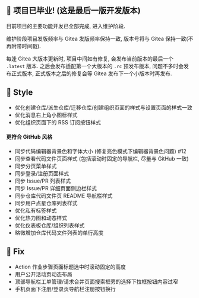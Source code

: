 ## 🎉 项目已毕业! (这是最后一版开发版本)

目前项目的主要功能开发已全部完成, 进入维护阶段.

维护阶段项目发版频率与 Gitea 发版频率保持一致, 版本号将与 Gitea 保持一致(不再附带时间戳).

每逢 Gitea 大版本更新时, 项目中间如有修复, 会发布当前版本的最后一个 `.latest` 版本. 之后会发布适配第一个大版本的 `.rc`
预发布版本, 问题不多时会发布正式版本, 正式版本之后的修复会等 Gitea 发布下一个小版本时再发布.

## 🌈 Style

- 优化创建仓库/派生仓库/迁移仓库/创建组织页面的样式与设置页面的样式一致
- 优化消息右上角小图标样式
- 优化组织页面下的 RSS 订阅按钮样式

#### 更符合 GitHub 风格

- 同步代码编辑器背景色和字体大小 (修复亮色模式下编辑器背景色问题) #12
- 同步查看代码文件页面样式 (包括滚动时固定的导航栏, 尽量与 GitHub 一致)
- 同步分页菜单样式
- 同步登录/注册页面样式
- 同步 Issue/PR 列表样式
- 同步 Issue/PR 详细页面侧边栏样式
- 同步仓库代码文件页 README 导航栏样式
- 同步用户点星仓库列表样式
- 优化私有标签样式
- 优化热力图和动态样式
- 优化仪表板仓库/组织列表样式
- 略微增加仓库代码文件列表的单行高度

## 🐞 Fix

- Action 作业步骤页面标题选中时滚动固定的高度
- 用户公开活动页动态布局
- 顶部导航栏工单管理/请求合并页面搜索框旁的选择下拉框按钮内容过窄
- 手机页面下注册/登录页导航栏注册按钮换行
